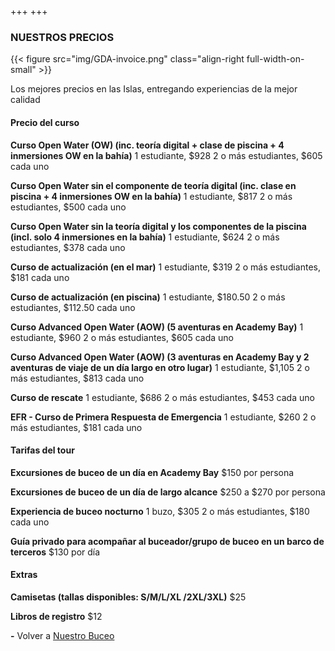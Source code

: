 +++
+++

### NUESTROS PRECIOS

{{< figure src="img/GDA-invoice.png" class="align-right full-width-on-small" >}}

<span class="strapline">Los mejores precios en las Islas, entregando experiencias de la mejor calidad</span>
 
#### Precio del curso

**Curso Open Water (OW) (inc. teoría digital + clase de piscina + 4 inmersiones OW en la bahía)**
1 estudiante, $928
2 o más estudiantes, $605 cada uno

**Curso Open Water sin el componente de teoría digital (inc. clase en piscina + 4 inmersiones OW en la bahía)**
1 estudiante, $817
2 o más estudiantes, $500 cada uno

**Curso Open Water sin la teoría digital y los componentes de la piscina (incl. solo 4 inmersiones en la bahía)**
1 estudiante, $624
2 o más estudiantes, $378 cada uno

**Curso de actualización (en el mar)**
1 estudiante, $319
2 o más estudiantes, $181 cada uno

**Curso de actualización (en piscina)**
1 estudiante, $180.50
2 o más estudiantes, $112.50 cada uno

**Curso Advanced Open Water (AOW) (5 aventuras en Academy Bay)**
1 estudiante, $960
2 o más estudiantes, $605 cada uno

**Curso Advanced Open Water (AOW) (3 aventuras en Academy Bay y 2 aventuras de viaje de un día largo en otro lugar)**
1 estudiante, $1,105
2 o más estudiantes, $813 cada uno

**Curso de rescate**
1 estudiante, $686
2 o más estudiantes, $453 cada uno

**EFR - Curso de Primera Respuesta de Emergencia**
1 estudiante, $260
2 o más estudiantes, $181 cada uno

#### Tarifas del tour

**Excursiones de buceo de un día en Academy Bay**
$150 por persona

**Excursiones de buceo de un día de largo alcance**
$250 a $270 por persona

**Experiencia de buceo nocturno**
1 buzo, $305
2 o más estudiantes, $180 cada uno

**Guía privado para acompañar al buceador/grupo de buceo en un barco de terceros**
$130 por día

#### Extras

**Camisetas (tallas disponibles: S/M/L/XL /2XL/3XL)**
$25

**Libros de registro**
$12

**-**
Volver a [Nuestro Buceo](../../../es/our-diving/our-diving)
